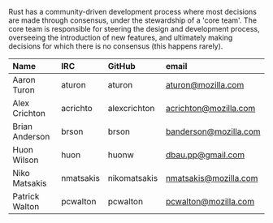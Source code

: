 Rust has a community-driven development process where most decisions are made through consensus, under the stewardship of a 'core team'. The core team is responsible for steering the design and development process, overseeing the introduction of new features, and ultimately making decisions for which there is no consensus (this happens rarely).

| Name               | IRC        | GitHub       | email                  |
|:-------------------|:-----------|:-------------|:-----------------------|
| Aaron Turon        | aturon     | aturon       | aturon@mozilla.com     |
| Alex Crichton      | acrichto   | alexcrichton | acrichton@mozilla.com  |
| Brian Anderson     | brson      | brson        | banderson@mozilla.com  |
| Huon Wilson        | huon       | huonw        | dbau.pp@gmail.com      |
| Niko Matsakis      | nmatsakis  | nikomatsakis | nmatsakis@mozilla.com  |
| Patrick Walton     | pcwalton   | pcwalton     | pcwalton@mozilla.com   |
